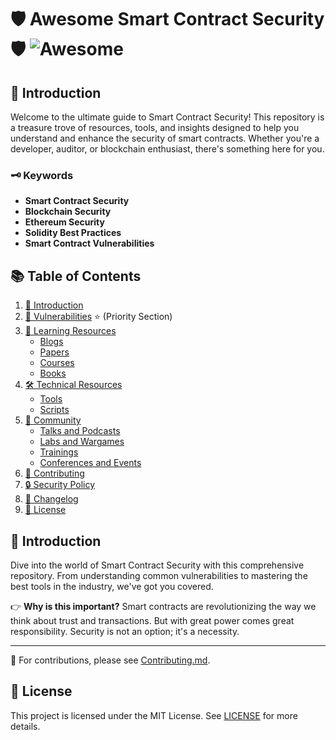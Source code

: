 # 🛡️ Awesome Smart Contract Security 🛡️ ![Awesome](https://awesome.re/badge.svg)

## 🌟 Introduction
Welcome to the ultimate guide to Smart Contract Security! This repository is a treasure trove of resources, tools, and insights designed to help you understand and enhance the security of smart contracts. Whether you're a developer, auditor, or blockchain enthusiast, there's something here for you.

### 🗝️ Keywords
- **Smart Contract Security**
- **Blockchain Security**
- **Ethereum Security**
- **Solidity Best Practices**
- **Smart Contract Vulnerabilities**

## 📚 Table of Contents
1. [🌟 Introduction](#-introduction)
2. [🔐 Vulnerabilities](./Vulnerabilities/README.md)  :star: (Priority Section)
3. [📖 Learning Resources](./Learning_Resources/README.md)
    - [Blogs](./Learning_Resources/Blogs.md)
    - [Papers](./Learning_Resources/Papers.md)
    - [Courses](./Learning_Resources/Courses.md)
    - [Books](./Learning_Resources/Books.md)
4. [🛠️ Technical Resources](./Technical_Resources/README.md)
    - [Tools](./Technical_Resources/Tools.md)
    - [Scripts](./Technical_Resources/Scripts.md)
5. [👥 Community](./Community/README.md)
    - [Talks and Podcasts](./Community/Talks_Podcasts.md)
    - [Labs and Wargames](./Community/Labs_Wargames.md)
    - [Trainings](./Community/Trainings.md)
    - [Conferences and Events](./Community/Conferences_Events.md)
6. [🤝 Contributing](./CONTRIBUTING.md)
7. [🔒 Security Policy](./SECURITY.md)
8. [📜 Changelog](./Changelog/README.md)
9. [📄 License](./LICENSE)

## 🌟 Introduction
Dive into the world of Smart Contract Security with this comprehensive repository. From understanding common vulnerabilities to mastering the best tools in the industry, we've got you covered. 

👉 **Why is this important?**
Smart contracts are revolutionizing the way we think about trust and transactions. But with great power comes great responsibility. Security is not an option; it's a necessity.

---

🙏 For contributions, please see [Contributing.md](./Contributing.md).

## 📄 License
This project is licensed under the MIT License. See [LICENSE](./LICENSE) for more details.
